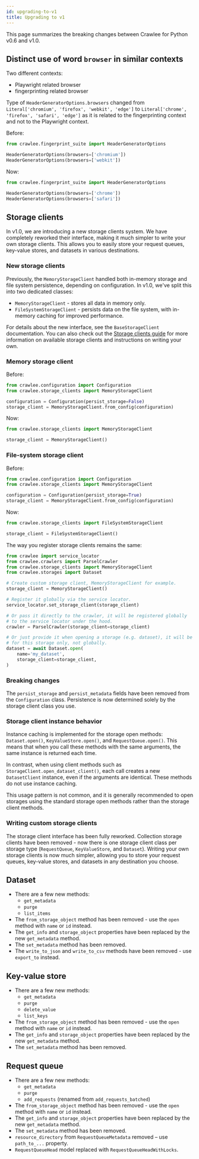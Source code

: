```yaml
---
id: upgrading-to-v1
title: Upgrading to v1
---
```


This page summarizes the breaking changes between Crawlee for Python v0.6 and v1.0.

## Distinct use of word `browser` in similar contexts

Two different contexts:
- Playwright related browser
- fingerprinting related browser

Type of `HeaderGeneratorOptions.browsers` changed from `Literal['chromium', 'firefox', 'webkit', 'edge']` to `Literal['chrome', 'firefox', 'safari', 'edge']` as it is related to the fingerprinting context and not to the Playwright context.

Before:

```python
from crawlee.fingerprint_suite import HeaderGeneratorOptions

HeaderGeneratorOptions(browsers=['chromium'])
HeaderGeneratorOptions(browsers=['webkit'])
```

Now:

```python
from crawlee.fingerprint_suite import HeaderGeneratorOptions

HeaderGeneratorOptions(browsers=['chrome'])
HeaderGeneratorOptions(browsers=['safari'])
```


## Storage clients

In v1.0, we are introducing a new storage clients system. We have completely reworked their interface,
making it much simpler to write your own storage clients. This allows you to easily store your request queues,
key-value stores, and datasets in various destinations.

### New storage clients

Previously, the `MemoryStorageClient` handled both in-memory storage and file system persistence, depending
on configuration. In v1.0, we've split this into two dedicated classes:

- `MemoryStorageClient` - stores all data in memory only.
- `FileSystemStorageClient` - persists data on the file system, with in-memory caching for improved performance.

For details about the new interface, see the `BaseStorageClient` documentation. You can also check out
the [Storage clients guide](https://crawlee.dev/python/docs/guides/) for more information on available
storage clients and instructions on writing your own.

### Memory storage client

Before:

```python
from crawlee.configuration import Configuration
from crawlee.storage_clients import MemoryStorageClient

configuration = Configuration(persist_storage=False)
storage_client = MemoryStorageClient.from_config(configuration)
```

Now:

```python
from crawlee.storage_clients import MemoryStorageClient

storage_client = MemoryStorageClient()
```

### File-system storage client

Before:

```python
from crawlee.configuration import Configuration
from crawlee.storage_clients import MemoryStorageClient

configuration = Configuration(persist_storage=True)
storage_client = MemoryStorageClient.from_config(configuration)
```

Now:

```python
from crawlee.storage_clients import FileSystemStorageClient

storage_client = FileSystemStorageClient()
```

The way you register storage clients remains the same:

```python
from crawlee import service_locator
from crawlee.crawlers import ParselCrawler
from crawlee.storage_clients import MemoryStorageClient
from crawlee.storages import Dataset

# Create custom storage client, MemoryStorageClient for example.
storage_client = MemoryStorageClient()

# Register it globally via the service locator.
service_locator.set_storage_client(storage_client)

# Or pass it directly to the crawler, it will be registered globally
# to the service locator under the hood.
crawler = ParselCrawler(storage_client=storage_client)

# Or just provide it when opening a storage (e.g. dataset), it will be used
# for this storage only, not globally.
dataset = await Dataset.open(
    name='my_dataset',
    storage_client=storage_client,
)
```

### Breaking changes

The `persist_storage` and `persist_metadata` fields have been removed from the `Configuration` class.
Persistence is now determined solely by the storage client class you use.

### Storage client instance behavior

Instance caching is implemented for the storage open methods: `Dataset.open()`, `KeyValueStore.open()`,
and `RequestQueue.open()`. This means that when you call these methods with the same arguments,
the same instance is returned each time.

In contrast, when using client methods such as `StorageClient.open_dataset_client()`, each call creates
a new `DatasetClient` instance, even if the arguments are identical. These methods do not use instance caching.

This usage pattern is not common, and it is generally recommended to open storages using the standard storage
open methods rather than the storage client methods.

### Writing custom storage clients

The storage client interface has been fully reworked. Collection storage clients have been removed - now there is
one storage client class per storage type (`RequestQueue`, `KeyValueStore`, and `Dataset`). Writing your own storage
clients is now much simpler, allowing you to store your request queues, key-value stores, and datasets in any
destination you choose.

## Dataset

- There are a few new methods:
  - `get_metadata`
  - `purge`
  - `list_items`
- The `from_storage_object` method has been removed - use the `open` method with `name` or `id` instead.
- The `get_info` and `storage_object` properties have been replaced by the new `get_metadata` method.
- The `set_metadata` method has been removed.
- The `write_to_json` and `write_to_csv` methods have been removed - use `export_to` instead.

## Key-value store

- There are a few new methods:
  - `get_metadata`
  - `purge`
  - `delete_value`
  - `list_keys`
- The `from_storage_object` method has been removed - use the `open` method with `name` or `id` instead.
- The `get_info` and `storage_object` properties have been replaced by the new `get_metadata` method.
- The `set_metadata` method has been removed.

## Request queue

- There are a few new methods:
  - `get_metadata`
  - `purge`
  - `add_requests` (renamed from `add_requests_batched`)
- The `from_storage_object` method has been removed - use the `open` method with `name` or `id` instead.
- The `get_info` and `storage_object` properties have been replaced by the new `get_metadata` method.
- The `set_metadata` method has been removed.
- `resource_directory` from `RequestQueueMetadata` removed – use `path_to_...` property.
- `RequestQueueHead` model replaced with `RequestQueueHeadWithLocks`.
